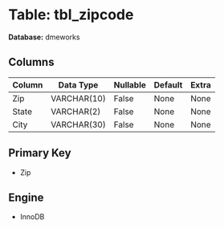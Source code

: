# Table: tbl_zipcode

**Database:** dmeworks

## Columns

| Column | Data Type | Nullable | Default | Extra |
|--------|-----------|----------|---------|-------|
| Zip | VARCHAR(10) | False | None | None |
| State | VARCHAR(2) | False | None | None |
| City | VARCHAR(30) | False | None | None |

## Primary Key
- Zip

## Engine
- InnoDB
